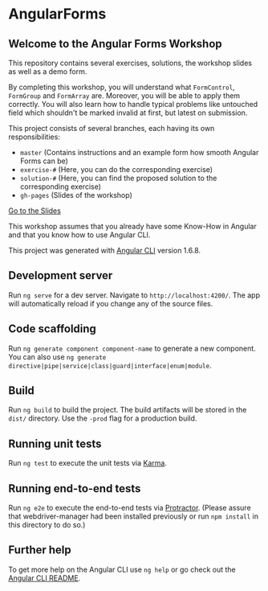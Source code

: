 # AngularForms

## Welcome to the Angular Forms Workshop
This repository contains several exercises, solutions, the workshop slides as well as a demo form.

By completing this workshop, you will understand what `FormControl`, `FormGroup` and `FormArray` are. Moreover, you will be able to apply them correctly. You will also learn how to handle typical problems like untouched field which shouldn't be marked invalid at first, but latest on submission.

This project consists of several branches, each having its own responsibilities:
* `master` (Contains instructions and an example form how smooth Angular Forms can be)
* `exercise-#` (Here, you can do the corresponding exercise)
* `solution-#` (Here, you can find the proposed solution to the corresponding exercise)
* `gh-pages` (Slides of the workshop)

[Go to the Slides](https://mleimer.github.io/angular-forms/)

This workshop assumes that you already have some Know-How in Angular and that you know how to use Angular CLI.

This project was generated with [Angular CLI](https://github.com/angular/angular-cli) version 1.6.8.

## Development server

Run `ng serve` for a dev server. Navigate to `http://localhost:4200/`. The app will automatically reload if you change any of the source files.

## Code scaffolding

Run `ng generate component component-name` to generate a new component. You can also use `ng generate directive|pipe|service|class|guard|interface|enum|module`.

## Build

Run `ng build` to build the project. The build artifacts will be stored in the `dist/` directory. Use the `-prod` flag for a production build.

## Running unit tests

Run `ng test` to execute the unit tests via [Karma](https://karma-runner.github.io).

## Running end-to-end tests

Run `ng e2e` to execute the end-to-end tests via [Protractor](http://www.protractortest.org/).
(Please assure that webdriver-manager had been installed previously or run `npm install` in this directory to do so.)

## Further help

To get more help on the Angular CLI use `ng help` or go check out the [Angular CLI README](https://github.com/angular/angular-cli/blob/master/README.md).
